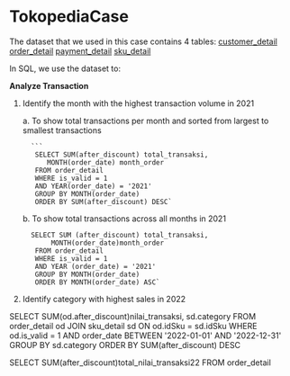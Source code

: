 # TokopediaCase
The dataset that we used in this case contains 4 tables:
[customer_detail](https://drive.google.com/file/d/1vGkvIBs30dYItfbIplDc2eTJkLKrYaJS/view?usp=sharing)
[order_detail](https://drive.google.com/file/d/11Ekay2elqMoD6KpNxnKI9n3PJldRober/view?usp=sharing)
[payment_detail](https://drive.google.com/file/d/1Nl5qVB95tVq2qYizIFQV_nyYySw1WOWl/view?usp=sharing)
[sku_detail](https://drive.google.com/file/d/11AS-dlvpWdZBzLrw98rDFx0tk3PD1Hjf/view?usp=sharing)

In SQL, we use the dataset to:

**Analyze Transaction**
1. Identify the month with the highest transaction volume in 2021

    a. To show total transactions per month and sorted from largest to smallest transactions

         ```
          SELECT SUM(after_discount) total_transaksi,
             MONTH(order_date) month_order
          FROM order_detail
          WHERE is_valid = 1
          AND YEAR(order_date) = '2021'
          GROUP BY MONTH(order_date)
          ORDER BY SUM(after_discount) DESC`


    b. To show total transactions across all months in 2021
       
         SELECT SUM (after_discount) total_transaksi, 
              MONTH(order_date)month_order
          FROM order_detail
          WHERE is_valid = 1 
          AND YEAR (order_date) = '2021'
          GROUP BY MONTH(order_date)
          ORDER BY MONTH(order_date) ASC`

3. Identify category with highest sales in 2022

SELECT SUM(od.after_discount)nilai_transaksi, sd.category
FROM order_detail od JOIN sku_detail sd ON od.idSku = sd.idSku
WHERE od.is_valid = 1 AND order_date BETWEEN '2022-01-01' AND '2022-12-31'
GROUP BY sd.category
ORDER BY SUM(after_discount) DESC

SELECT SUM(after_discount)total_nilai_transaksi22 
FROM order_detail



